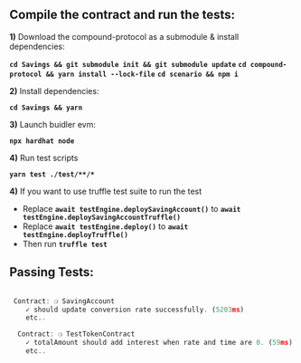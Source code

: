## Compile the contract and run the tests:

**1)** Download the compound-protocol as a submodule & install dependencies:

**`cd Savings && git submodule init && git submodule update`**
**`cd compound-protocol && yarn install --lock-file`**
**`cd scenario && npm i`**

**2)** Install dependencies:

**`cd Savings && yarn`**

**3)** Launch buidler evm:

**`npx hardhat node`**

**4)** Run test scripts

**`yarn test ./test/**/*`**

**4)** If you want to use truffle test suite to run the test
- Replace **`await testEngine.deploySavingAccount()`** to **`await testEngine.deploySavingAccountTruffle()`** 
- Replace **`await testEngine.deploy()`** to **`await testEngine.deployTruffle()`** 
- Then run **`truffle test`**

## Passing Tests:

```javascript

 Contract: ❍ SavingAccount
    ✓ should update conversion rate successfully. (5203ms)
    etc..

  Contract: ❍ TestTokenContract
    ✓ totalAmount should add interest when rate and time are 0. (59ms)
    etc..

```
